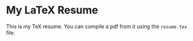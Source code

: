 # My LaTeX Resume

This is my TeX resume. You can compile a pdf from it using the `resume.tex` file.
